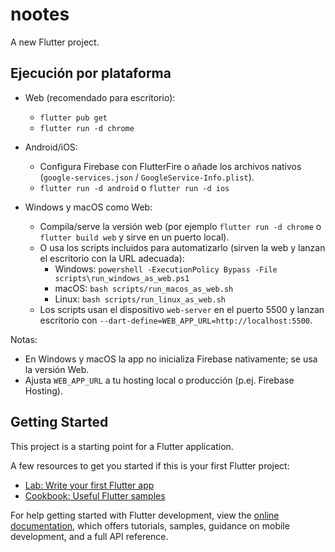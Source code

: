 # nootes

A new Flutter project.

## Ejecución por plataforma

- Web (recomendado para escritorio):
  - `flutter pub get`
  - `flutter run -d chrome`

- Android/iOS:
  - Configura Firebase con FlutterFire o añade los archivos nativos (`google-services.json` / `GoogleService-Info.plist`).
  - `flutter run -d android` o `flutter run -d ios`

- Windows y macOS como Web:
  - Compila/serve la versión web (por ejemplo `flutter run -d chrome` o `flutter build web` y sirve en un puerto local).
  - O usa los scripts incluidos para automatizarlo (sirven la web y lanzan el escritorio con la URL adecuada):
    - Windows: `powershell -ExecutionPolicy Bypass -File scripts\run_windows_as_web.ps1`
    - macOS: `bash scripts/run_macos_as_web.sh`
    - Linux: `bash scripts/run_linux_as_web.sh`
  - Los scripts usan el dispositivo `web-server` en el puerto 5500 y lanzan escritorio con `--dart-define=WEB_APP_URL=http://localhost:5500`.

Notas:
- En Windows y macOS la app no inicializa Firebase nativamente; se usa la versión Web.
- Ajusta `WEB_APP_URL` a tu hosting local o producción (p.ej. Firebase Hosting).

## Getting Started

This project is a starting point for a Flutter application.

A few resources to get you started if this is your first Flutter project:

- [Lab: Write your first Flutter app](https://docs.flutter.dev/get-started/codelab)
- [Cookbook: Useful Flutter samples](https://docs.flutter.dev/cookbook)

For help getting started with Flutter development, view the
[online documentation](https://docs.flutter.dev/), which offers tutorials,
samples, guidance on mobile development, and a full API reference.
